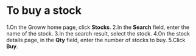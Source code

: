 # To buy a stock
1.On the Groww home page, click **Stocks**.
2.In the **Search** field, enter the name of the stock.
3.In the search result, select the stock.
4.On the stock details page, in the **Qty** field, enter the number of stocks to buy.
5.Click **Buy**.